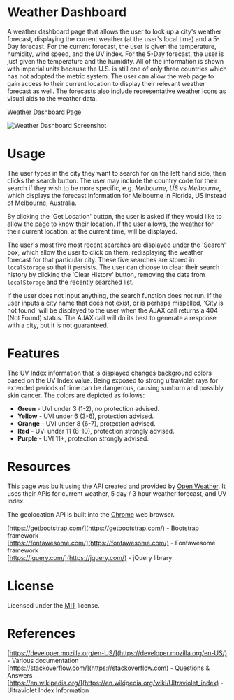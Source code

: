 # Weather Dashboard
A weather dashboard page that allows the user to look up a city's weather forecast, displaying the current weather (at the user's local time) and a 5-Day forecast. For the current forecast, the user is given the temperature, humidity, wind speed, and the UV index. For the 5-Day forecast, the user is just given the temperature and the humidity. All of the information is shown with imperial units because the U.S. is still one of only three countries which has not adopted the metric system. The user can allow the web page to gain access to their current location to display their relevant weather forecast as well. The forecasts also include representative weather icons as visual aids to the weather data.

[Weather Dashboard Page](https://twopcz.github.io/HW-6/)

![Weather Dashboard Screenshot](https://github.com/twopcz/HW-6/blob/master/assets/images/weather-dashboard.png?raw=true)

# Usage
The user types in the city they want to search for on the left hand side, then clicks the search button. The user may include the country code for their search if they wish to be more specific, e.g. *Melbourne, US*  vs  *Melbourne*, which displays the forecast information for Melbourne in Florida, US instead of Melbourne, Australia.

By clicking the 'Get Location' button, the user is asked if they would like to allow the page to know their location. If the user allows, the weather for their current location, at the current time, will be displayed.

The user's most five most recent searches are displayed under the 'Search' box, which allow the user to click on them, redisplaying the weather forecast for that particular city. These five searches are stored in `localStorage` so that it persists. The user can choose to clear their search history by clicking the 'Clear History' button, removing the data from `localStorage` and the recently searched list.

If the user does not input anything, the search function does not run. If the user inputs a city name that does not exist, or is perhaps mispelled, 'City is not found' will be displayed to the user when the AJAX call returns a 404 (Not Found) status. The AJAX call will do its best to generate a response with a city, but it is not guaranteed.

# Features
The UV Index information that is displayed changes background colors based on the UV Index value. Being exposed to strong ultraviolet rays for extended periods of time can be dangerous, causing sunburn and possibly skin cancer. The colors are depicted as follows:
* **Green** - UVI under 3 (1-2), no protection advised.
* **Yellow** - UVI under 6 (3-6), protection advised.
* **Orange** - UVI under 8 (6-7), protection advised.
* **Red** - UVI under 11 (8-10), protection strongly advised.
* **Purple** - UVI 11+, protection strongly advised.

# Resources
This page was built using the API created and provided by [Open Weather](https://openweathermap.org/). It uses their APIs for current weather, 5 day / 3 hour weather forecast, and UV Index.

The geolocation API is built into the [Chrome](https://www.google.com/chrome/) web browser.

[https://getbootstrap.com/](https://getbootstrap.com/) - Bootstrap framework <br>
[https://fontawesome.com/](https://fontawesome.com/) - Fontawesome framework <br>
[https://jquery.com/](https://jquery.com/) - jQuery library <br>

# License
Licensed under the [MIT](https://github.com/twopcz/HW-6/blob/master/LICENSE.txt) license.

# References
[https://developer.mozilla.org/en-US/](https://developer.mozilla.org/en-US/) - Various documentation <br>
[https://stackoverflow.com/](https://stackoverflow.com) - Questions & Answers <br>
[https://en.wikipedia.org/](https://en.wikipedia.org/wiki/Ultraviolet_index) - Ultraviolet Index Information
